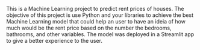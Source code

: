This is a Machine Learning project to predict rent prices of houses. The objective of this project is use Python and your libraries to achieve the best Machine Learning model 
that could help an user to have an ideia of how much would be the rent price based on the number the bedrooms, bathrooms, and other variables.
The model was deployed in a Streamlit app to give a better experience to the user.
